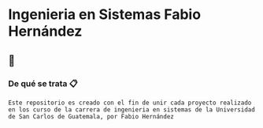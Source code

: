# Ingenieria en Sistemas Fabio Hernández


## 🚀


### De qué se trata 📋

```
Este repositorio es creado con el fin de unir cada proyecto realizado en los curso de la carrera de ingenieria en sistemas de la Universidad de San Carlos de Guatemala, por Fabio Hernández

```
